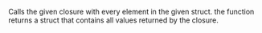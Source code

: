 Calls the given closure with every element in the given struct.
		the function returns a struct that contains all values returned by the closure.